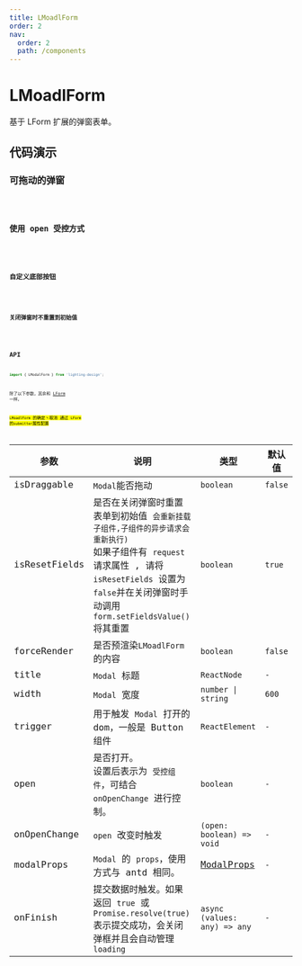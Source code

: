 ```yaml
---
title: LMoadlForm
order: 2
nav:
  order: 2
  path: /components
---
```


# LMoadlForm

基于 LForm 扩展的弹窗表单。

## 代码演示

### 可拖动的弹窗

<code src='./demos/Demo1.tsx'>

### 使用 open 受控方式

<code src='./demos/Demo3.tsx'>

### 自定义底部按钮

<code src='./demos/Demo2.tsx'>

### 关闭弹窗时不重置到初始值

<code src='./demos/Demo4.tsx'>

## API

```ts
import { LModalForm } from 'lighting-design';
```

除了以下参数，其余和 [LForm](/components/form#api) 一样。

<mark>`LMoadlForm` 的确定丶取消 通过 `LForm` 的`submitter`属性配置</mark>

| 参数 | 说明 | 类型 | 默认值 |
| --- | --- | --- | --- |
| isDraggable | `Modal`能否拖动 | `boolean` | `false` |
| isResetFields | 是否在关闭弹窗时重置表单到初始值 `会重新挂载子组件,子组件的异步请求会重新执行)`<br/>如果子组件有 `request` 请求属性 , 请将 `isResetFields` 设置为`false`并在关闭弹窗时手动调用`form.setFieldsValue()`将其重置 | `boolean` | `true` |
| forceRender | 是否预渲染`LMoadlForm`的内容 | `boolean` | `false` |
| title | `Modal` 标题 | `ReactNode` | `-` |
| width | `Modal` 宽度 | `number \| string` | `600` |
| trigger | 用于触发 `Modal` 打开的 dom，一般是 Button 组件 | `ReactElement` | `-` |
| open | 是否打开。<br/>设置后表示为 `受控组件`，可结合 `onOpenChange` 进行控制。 | `boolean` | `-` |
| onOpenChange | `open` 改变时触发 | `(open: boolean) => void` | `- ` |
| modalProps | `Modal` 的 `props`，使用方式与 antd 相同。 | [ModalProps](https://ant.design/components/modal-cn/#API) | `-` |
| onFinish | 提交数据时触发。如果返回 `true` 或 `Promise.resolve(true)` 表示提交成功，会关闭弹框并且会自动管理`loading` | `async (values: any) => any` | `-` |
